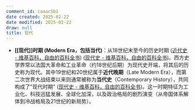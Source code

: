 ```yaml
---
comment_id: caaac5b1
date created: 2025-02-22
date modified: 2025-02-22
draw: null
title: 现代
---
```

- **[[现代]]时期 (Modern Era，包括当代)**：从18世纪末至今的历史时期 ([近代史 - 维基百科，自由的百科全书](https://zh.wikipedia.org/zh-hans/%E8%BF%91%E4%BB%A3%E5%8F%B2#:~:text=%E8%BF%91%E4%BB%A3%EF%BC%8C%E6%8C%87%E6%8E%A5%E8%BF%91%E5%BD%93%E4%BB%8A%E7%9A%84%E4%B8%80%E4%B8%AA%E5%8E%86%E5%8F%B2%E6%97%B6%E4%BB%A3%EF%BC%8C%E5%AF%B9%E5%BA%94%E5%88%B0%E8%8B%B1%E8%AF%AD%EF%BC%9AModern%EF%BC%8C%E4%B8%BA%E6%AC%A7%E6%B4%B2%E5%8E%86%E5%8F%B2%E5%AD%A6%E7%95%8C%E5%B8%B8%E8%A7%81%E7%9A%84%E4%B8%89%E9%98%B6%E6%AE%B5%EF%BC%88%E5%8F%A4%E4%BB%A3%EF%BC%8C%E4%B8%AD%E4%B8%96%E7%BA%AA%EF%BC%8C%E8%BF%91%E4%BB%A3%EF%BC%89%E5%88%86%E6%9C%9F%E6%B3%95%E4%B8%AD%E7%9A%84%E4%B8%80%E6%AE%B5%E6%97%B6%E6%9C%9F)) ([现代史 - 维基百科，自由的百科全书](https://zh.wikipedia.org/zh-hans/%E7%8F%BE%E4%BB%A3%E5%8F%B2#:~:text=era%EF%BC%89%E8%BF%99%E4%B8%AA%E5%8E%86%E5%8F%B2%E6%97%B6%E6%9C%9F%E7%9A%84%E5%8E%86%E5%8F%B2%E3%80%82%E5%9C%A8%E8%A5%BF%E6%96%B9%EF%BC%8C%E7%8E%B0%E4%BB%A3%E6%99%AE%E9%81%8D%E8%A2%AB%E5%AE%9A%E4%B9%89%E4%B8%BA%E4%B8%AD%E4%B8%96%E7%BA%AA%E4%B9%8B%E5%90%8E%E7%9A%84%E5%8E%86%E5%8F%B2%E6%97%B6%E6%9C%9F%EF%BC%8C%E7%BA%A6%E5%A7%8B%E4%BA%8E16%E4%B8%96%E7%BA%AA%E3%80%82%E7%94%B1%E6%AD%A4%EF%BC%8C%E7%8E%B0%E4%BB%A3%E8%A2%AB%E8%BF%9B%E4%B8%80%E6%AD%A5%E5%8C%BA%E5%88%86%E4%B8%BA%E6%97%A9%E6%9C%9F%E8%BF%91%E4%BB%A3%EF%BC%88Early%20modern%EF%BC%89%E4%B8%8E%E6%99%9A%E6%9C%9F%E8%BF%91%E4%BB%A3%EF%BC%88Late%20modern%EF%BC%89%E4%B8%8E%E5%BD%93%E4%BB%A3))。西方史学界常以法国大革命和工业革命（约18世纪后期）为现代史开端，将其后的历史称为现代。其中19世纪和20世纪属于**近代晚期**（Late Modern Era），而第二次世界大战结束以来则通常被称为**当代史**（Contemporary History），共同构成了"现代时期" ([现代史 - 维基百科，自由的百科全书](https://zh.wikipedia.org/zh-hans/%E7%8F%BE%E4%BB%A3%E5%8F%B2#:~:text=era%EF%BC%89%E8%BF%99%E4%B8%AA%E5%8E%86%E5%8F%B2%E6%97%B6%E6%9C%9F%E7%9A%84%E5%8E%86%E5%8F%B2%E3%80%82%E5%9C%A8%E8%A5%BF%E6%96%B9%EF%BC%8C%E7%8E%B0%E4%BB%A3%E6%99%AE%E9%81%8D%E8%A2%AB%E5%AE%9A%E4%B9%89%E4%B8%BA%E4%B8%AD%E4%B8%96%E7%BA%AA%E4%B9%8B%E5%90%8E%E7%9A%84%E5%8E%86%E5%8F%B2%E6%97%B6%E6%9C%9F%EF%BC%8C%E7%BA%A6%E5%A7%8B%E4%BA%8E16%E4%B8%96%E7%BA%AA%E3%80%82%E7%94%B1%E6%AD%A4%EF%BC%8C%E7%8E%B0%E4%BB%A3%E8%A2%AB%E8%BF%9B%E4%B8%80%E6%AD%A5%E5%8C%BA%E5%88%86%E4%B8%BA%E6%97%A9%E6%9C%9F%E8%BF%91%E4%BB%A3%EF%BC%88Early%20modern%EF%BC%89%E4%B8%8E%E6%99%9A%E6%9C%9F%E8%BF%91%E4%BB%A3%EF%BC%88Late%20modern%EF%BC%89%E4%B8%8E%E5%BD%93%E4%BB%A3))。这一时期特征为工业化、科技迅猛发展、全球化加深，以及政治格局的剧烈演变（从帝国体系解体到冷战格局及21世纪的新局势）。
    
